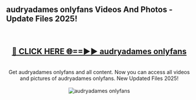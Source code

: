 <h2>audryadames onlyfans Videos And Photos - Update Files 2025!</h2>
<br>
<div align="center">
<h2><a href="https://linkcuts.com/hfmhzwbr" rel="nofollow">🔴 CLICK HERE 🌐==►► audryadames onlyfans</a></h2>
<br>
Get audryadames onlyfans and all content. Now you can access all videos and pictures of audryadames onlyfans. New Updated Files 2025!
<br>
<br>
<a href="https://linkcuts.com/hfmhzwbr" rel="nofollow" data-target="animated-image.originalLink"><img src="https://i.ibb.co.com/WyWwxjT/player-gif2.gif" alt="audryadames onlyfans" style="max-width: 100%; display: inline-block;" data-target="animated-image.originalImage"></a>
</div>
<br>